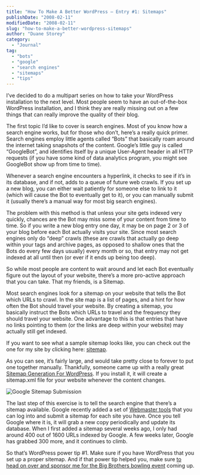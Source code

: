 ```yaml
---
title: "How To Make A Better WordPress – Entry #1: Sitemaps"
publishDate: "2008-02-11"
modifiedDate: "2008-02-11"
slug: "how-to-make-a-better-wordpress-sitemaps"
author: "Duane Storey"
category:
  - "Journal"
tag:
  - "bots"
  - "google"
  - "search engines"
  - "sitemaps"
  - "tips"
---
```


I’ve decided to do a multipart series on how to take your WordPress installation to the next level. Most people seem to have an out-of-the-box WordPress installation, and I think they are really missing out on a few things that can really improve the quality of their blog.

The first topic I’d like to cover is search engines. Most of you know how a search engine works, but for those who don’t, here’s a really quick primer. Search engines employ little agents called “Bots” that basically roam around the internet taking snapshots of the content. Google’s little guy is called “GoogleBot”, and identifies itself by a unique User-Agent header in all HTTP requests (if you have some kind of data analytics program, you might see GoogleBot show up from time to time).

Whenever a search engine encounters a hyperlink, it checks to see if it’s in its database, and if not, adds to a queue of future web crawls. If you set up a new blog, you can either wait patiently for someone else to link to it (which will cause the Bot to eventually get to it), or you can manually submit it (usually there’s a manual way for most big search engines).

The problem with this method is that unless your site gets indexed very quickly, chances are the Bot may miss some of your content from time to time. So if you write a new blog entry one day, it may be on page 2 or 3 of your blog before each Bot actually visits your site. Since most search engines only do “deep” crawls (these are crawls that actually go deep within your tags and archive pages, as opposed to shallow ones that the Bots do every few days usually) every month or so, that entry may not get indexed at all until then (or ever if it ends up being too deep).

So while most people are content to wait around and let each Bot eventually figure out the layout of your website, there’s a more pro-active approach that you can take. That my friends, is a Sitemap.

Most search engines look for a sitemap on your website that tells the Bot which URLs to crawl. In the site map is a list of pages, and a hint for how often the Bot should travel your website. By creating a sitemap, you basically instruct the Bots which URLs to travel and the frequency they should travel your website. One advantage to this is that entries that have no links pointing to them (or the links are deep within your website) may actually still get indexed.

If you want to see what a sample sitemap looks like, you can check out the one for my site by clicking here: [sitemap](http://www.migratorynerd.com/sitemap.xml).

As you can see, it’s fairly large, and would take pretty close to forever to put one together manually. Thankfully, someone came up with a really great [Sitemap Generation For WordPress](http://www.arnebrachhold.de/projects/wordpress-plugins/google-xml-sitemaps-generator/). If you install it, it will create a sitemap.xml file for your website whenever the content changes.

![Google Sitemap Submission](http://www.migratorynerd.com/wp-content/uploads/2008/02/picture-10.png)

The last step of this exercise is to tell the search engine that there’s a sitemap available. Google recently added a set of [Webmaster tools](https://www.google.com/accounts/ServiceLogin?service=sitemaps&passive=true&nui=1&continue=http%3A%2F%2Fwww.google.com%2Fwebmasters%2Ftools%2Fsiteoverview&followup=http%3A%2F%2Fwww.google.com%2Fwebmasters%2Ftools%2Fsiteoverview&hl=en) that you can log into and submit a sitemap for each site you have. Once you tell Google where it is, it will grab a new copy periodically and update its database. When I first added a sitemap several weeks ago, I only had around 400 out of 1600 URLs indexed by Google. A few weeks later, Google has grabbed 300 more, and it continues to climb.

So that’s WordPress power tip #1. Make sure if you have WordPress that you set up a proper sitemap. And if that power tip helped you, make sure [to head on over and sponsor me for the Big Brothers bowling event](http://my.e2rm.com/personalPage.aspx?SID=1703456) coming up.